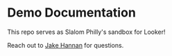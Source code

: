 # Demo Documentation

This repo serves as Slalom Philly's sandbox for Looker!

Reach out to [Jake Hannan](jake.hannan@slalom.com) for questions.
